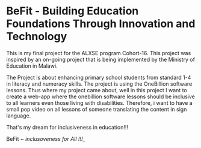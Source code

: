 # BeFit - Building Education Foundations Through Innovation and Technology

This is my final project for the ALXSE program Cohort-16. This project was inspired by an on-going project that is being implemented by the Ministry of Education in Malawi. 

The Project is about enhancing primary school students from standard 1-4 in literacy and numeracy skills. The project is using the OneBillion software lessons. Thus where my project came about, well in this project I want to create a web-app where the onebillion software lessons should be inclusive to all learners even those living with disabilities. Therefore, i want to have a small pop video on all lessons of someone translating the content in sign language. 

That's my dream for inclusiveness in education!!!

BeFit ~ _inclusoveness for All !!!__

